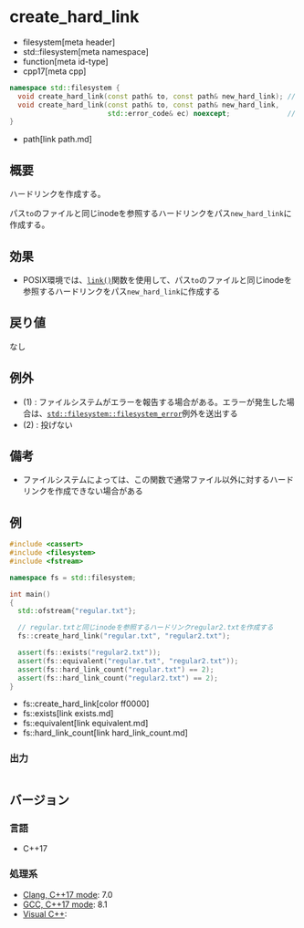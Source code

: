 # create_hard_link
* filesystem[meta header]
* std::filesystem[meta namespace]
* function[meta id-type]
* cpp17[meta cpp]

```cpp
namespace std::filesystem {
  void create_hard_link(const path& to, const path& new_hard_link); // (1)
  void create_hard_link(const path& to, const path& new_hard_link,
                        std::error_code& ec) noexcept;              // (2)
}
```
* path[link path.md]

## 概要
ハードリンクを作成する。

パス`to`のファイルと同じinodeを参照するハードリンクをパス`new_hard_link`に作成する。


## 効果
- POSIX環境では、[`link()`](https://linuxjm.osdn.jp/html/LDP_man-pages/man2/link.2.html)関数を使用して、パス`to`のファイルと同じinodeを参照するハードリンクをパス`new_hard_link`に作成する


## 戻り値
なし


## 例外
- (1) : ファイルシステムがエラーを報告する場合がある。エラーが発生した場合は、[`std::filesystem::filesystem_error`](filesystem_error.md)例外を送出する
- (2) : 投げない


## 備考
- ファイルシステムによっては、この関数で通常ファイル以外に対するハードリンクを作成できない場合がある


## 例
```cpp example
#include <cassert>
#include <filesystem>
#include <fstream>

namespace fs = std::filesystem;

int main()
{
  std::ofstream{"regular.txt"};

  // regular.txtと同じinodeを参照するハードリンクregular2.txtを作成する
  fs::create_hard_link("regular.txt", "regular2.txt");

  assert(fs::exists("regular2.txt"));
  assert(fs::equivalent("regular.txt", "regular2.txt"));
  assert(fs::hard_link_count("regular.txt") == 2);
  assert(fs::hard_link_count("regular2.txt") == 2);
}
```
* fs::create_hard_link[color ff0000]
* fs::exists[link exists.md]
* fs::equivalent[link equivalent.md]
* fs::hard_link_count[link hard_link_count.md]

### 出力
```
```

## バージョン
### 言語
- C++17

### 処理系
- [Clang, C++17 mode](/implementation.md#clang): 7.0
- [GCC, C++17 mode](/implementation.md#gcc): 8.1
- [Visual C++](/implementation.md#visual_cpp):
